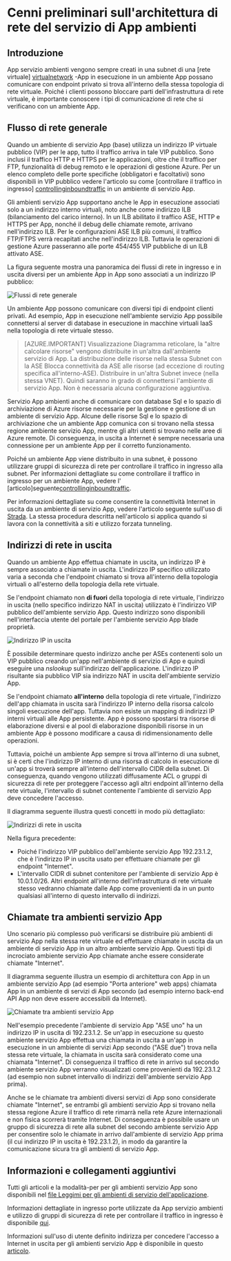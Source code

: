 <properties 
    pageTitle="Cenni preliminari sull'architettura di rete del servizio di App ambienti" 
    description="Panoramica dell'architettura della rete topologia ofApp ambienti dei servizi." 
    services="app-service" 
    documentationCenter="" 
    authors="stefsch" 
    manager="wpickett" 
    editor=""/>

<tags 
    ms.service="app-service" 
    ms.workload="na" 
    ms.tgt_pltfrm="na" 
    ms.devlang="na" 
    ms.topic="article" 
    ms.date="10/04/2016" 
    ms.author="stefsch"/>   

# <a name="network-architecture-overview-of-app-service-environments"></a>Cenni preliminari sull'architettura di rete del servizio di App ambienti

## <a name="introduction"></a>Introduzione ##
App servizio ambienti vengono sempre creati in una subnet di una [rete virtuale] [ virtualnetwork] -App in esecuzione in un ambiente App possano comunicare con endpoint privato si trova all'interno della stessa topologia di rete virtuale.  Poiché i clienti possono bloccare parti dell'infrastruttura di rete virtuale, è importante conoscere i tipi di comunicazione di rete che si verificano con un ambiente App.

## <a name="general-network-flow"></a>Flusso di rete generale ##
 
Quando un ambiente di servizio App (base) utilizza un indirizzo IP virtuale pubblico (VIP) per le app, tutto il traffico arriva in tale VIP pubblico.  Sono inclusi il traffico HTTP e HTTPS per le applicazioni, oltre che il traffico per FTP, funzionalità di debug remoto e le operazioni di gestione Azure.  Per un elenco completo delle porte specifiche (obbligatori e facoltativi) sono disponibili in VIP pubblico vedere l'articolo su come [controllare il traffico in ingresso] [ controllinginboundtraffic] in un ambiente di servizio App. 

Gli ambienti servizio App supportano anche le App in esecuzione associati solo a un indirizzo interno virtuali, noto anche come indirizzo ILB (bilanciamento del carico interno).  In un ILB abilitato il traffico ASE, HTTP e HTTPS per App, nonché il debug delle chiamate remote, arrivano nell'indirizzo ILB.  Per le configurazioni ASE ILB più comuni, il traffico FTP/FTPS verrà recapitati anche nell'indirizzo ILB.  Tuttavia le operazioni di gestione Azure passeranno alle porte 454/455 VIP pubbliche di un ILB attivato ASE.

La figura seguente mostra una panoramica dei flussi di rete in ingresso e in uscita diversi per un ambiente App in App sono associati a un indirizzo IP pubblico:

![Flussi di rete generale][GeneralNetworkFlows]

Un ambiente App possono comunicare con diversi tipi di endpoint clienti privati.  Ad esempio, App in esecuzione nell'ambiente servizio App possibile connettersi al server di database in esecuzione in macchine virtuali IaaS nella topologia di rete virtuale stesso.

>[AZURE.IMPORTANT] Visualizzazione Diagramma reticolare, la "altre calcolare risorse" vengono distribuite in un'altra dall'ambiente servizio di App. La distribuzione delle risorse nella stessa Subnet con la ASE Blocca connettività da ASE alle risorse (ad eccezione di routing specifica all'interno-ASE). Distribuire in un'altra Subnet invece (nella stessa VNET). Quindi saranno in grado di connettersi l'ambiente di servizio App. Non è necessaria alcuna configurazione aggiuntiva.

Servizio App ambienti anche di comunicare con database Sql e lo spazio di archiviazione di Azure risorse necessarie per la gestione e gestione di un ambiente di servizio App.  Alcune delle risorse Sql e lo spazio di archiviazione che un ambiente App comunica con si trovano nella stessa regione ambiente servizio App, mentre gli altri utenti si trovano nelle aree di Azure remote.  Di conseguenza, in uscita a Internet è sempre necessaria una connessione per un ambiente App per il corretto funzionamento. 

Poiché un ambiente App viene distribuito in una subnet, è possono utilizzare gruppi di sicurezza di rete per controllare il traffico in ingresso alla subnet.  Per informazioni dettagliate su come controllare il traffico in ingresso per un ambiente App, vedere l' [articolo]seguente[controllinginboundtraffic].

Per informazioni dettagliate su come consentire la connettività Internet in uscita da un ambiente di servizio App, vedere l'articolo seguente sull'uso di [Strada][ExpressRoute].  La stessa procedura descritta nell'articolo si applica quando si lavora con la connettività a siti e utilizzo forzata tunneling.

## <a name="outbound-network-addresses"></a>Indirizzi di rete in uscita ##
Quando un ambiente App effettua chiamate in uscita, un indirizzo IP è sempre associato a chiamate in uscita.  L'indirizzo IP specifico utilizzato varia a seconda che l'endpoint chiamato si trova all'interno della topologia virtuali o all'esterno della topologia della rete virtuale.

Se l'endpoint chiamato non **di fuori** della topologia di rete virtuale, l'indirizzo in uscita (nello specifico indirizzo NAT in uscita) utilizzato è l'indirizzo VIP pubblico dell'ambiente servizio App.  Questo indirizzo sono disponibili nell'interfaccia utente del portale per l'ambiente servizio App blade proprietà.
 
![Indirizzo IP in uscita][OutboundIPAddress]

È possibile determinare questo indirizzo anche per ASEs contenenti solo un VIP pubblico creando un'app nell'ambiente di servizio di App e quindi eseguire una *nslookup* sull'indirizzo dell'applicazione. L'indirizzo IP risultante sia pubblico VIP sia indirizzo NAT in uscita dell'ambiente servizio App.

Se l'endpoint chiamato **all'interno** della topologia di rete virtuale, l'indirizzo dell'app chiamata in uscita sarà l'indirizzo IP interno della risorsa calcolo singoli esecuzione dell'app.  Tuttavia non esiste un mapping di indirizzi IP interni virtuali alle App persistente.  App è possono spostarsi tra risorse di elaborazione diversi e al pool di elaborazione disponibili risorse in un ambiente App è possono modificare a causa di ridimensionamento delle operazioni.

Tuttavia, poiché un ambiente App sempre si trova all'interno di una subnet, si è certi che l'indirizzo IP interno di una risorsa di calcolo in esecuzione di un'app si troverà sempre all'interno dell'intervallo CIDR della subnet.  Di conseguenza, quando vengono utilizzati diffusamente ACL o gruppi di sicurezza di rete per proteggere l'accesso agli altri endpoint all'interno della rete virtuale, l'intervallo di subnet contenente l'ambiente di servizio App deve concedere l'accesso.

Il diagramma seguente illustra questi concetti in modo più dettagliato:

![Indirizzi di rete in uscita][OutboundNetworkAddresses]

Nella figura precedente:

- Poiché l'indirizzo VIP pubblico dell'ambiente servizio App 192.23.1.2, che è l'indirizzo IP in uscita usato per effettuare chiamate per gli endpoint "Internet".
- L'intervallo CIDR di subnet contenitore per l'ambiente di servizio App è 10.0.1.0/26.  Altri endpoint all'interno dell'infrastruttura di rete virtuale stesso vedranno chiamate dalle App come provenienti da in un punto qualsiasi all'interno di questo intervallo di indirizzi.

## <a name="calls-between-app-service-environments"></a>Chiamate tra ambienti servizio App ##
Uno scenario più complesso può verificarsi se distribuire più ambienti di servizio App nella stessa rete virtuale ed effettuare chiamate in uscita da un ambiente di servizio App in un altro ambiente servizio App.  Questi tipi di incrociato ambiente servizio App chiamate anche essere considerate chiamate "Internet".

Il diagramma seguente illustra un esempio di architettura con App in un ambiente servizio App (ad esempio "Porta anteriore" web apps) chiamata App in un ambiente di servizi di App secondo (ad esempio interno back-end API App non deve essere accessibili da Internet). 

![Chiamate tra ambienti servizio App][CallsBetweenAppServiceEnvironments] 

Nell'esempio precedente l'ambiente di servizio App "ASE uno" ha un indirizzo IP in uscita di 192.23.1.2.  Se un'app in esecuzione su questo ambiente servizio App effettua una chiamata in uscita a un'app in esecuzione in un ambiente di servizi App secondo ("ASE due") trova nella stessa rete virtuale, la chiamata in uscita sarà considerato come una chiamata "Internet".  Di conseguenza il traffico di rete in arrivo sul secondo ambiente servizio App verranno visualizzati come provenienti da 192.23.1.2 (ad esempio non subnet intervallo di indirizzi dell'ambiente servizio App prima).

Anche se le chiamate tra ambienti diversi servizi di App sono considerate chiamate "Internet", se entrambi gli ambienti servizio App si trovano nella stessa regione Azure il traffico di rete rimarrà nella rete Azure internazionali e non fisica scorrerà tramite Internet.  Di conseguenza è possibile usare un gruppo di sicurezza di rete alla subnet del secondo ambiente servizio App per consentire solo le chiamate in arrivo dall'ambiente di servizio App prima (il cui indirizzo IP in uscita è 192.23.1.2), in modo da garantire la comunicazione sicura tra gli ambienti di servizio App.

## <a name="additional-links-and-information"></a>Informazioni e collegamenti aggiuntivi ##
Tutti gli articoli e la modalità-per per gli ambienti servizio App sono disponibili nel [file Leggimi per gli ambienti di servizio dell'applicazione](../app-service/app-service-app-service-environments-readme.md).

Informazioni dettagliate in ingresso porte utilizzate da App servizio ambienti e utilizzo di gruppi di sicurezza di rete per controllare il traffico in ingresso è disponibile [qui][controllinginboundtraffic].

Informazioni sull'uso di utente definito indirizza per concedere l'accesso a Internet in uscita per gli ambienti servizio App è disponibile in questo [articolo][ExpressRoute]. 


<!-- LINKS -->
[virtualnetwork]: http://azure.microsoft.com/services/virtual-network/
[controllinginboundtraffic]:  http://azure.microsoft.com/documentation/articles/app-service-app-service-environment-control-inbound-traffic/
[ExpressRoute]:  http://azure.microsoft.com/documentation/articles/app-service-app-service-environment-network-configuration-expressroute/

<!-- IMAGES -->
[GeneralNetworkFlows]: ./media/app-service-app-service-environment-network-architecture-overview/NetworkOverview-1.png
[OutboundIPAddress]: ./media/app-service-app-service-environment-network-architecture-overview/OutboundIPAddress-1.png
[OutboundNetworkAddresses]: ./media/app-service-app-service-environment-network-architecture-overview/OutboundNetworkAddresses-1.png
[CallsBetweenAppServiceEnvironments]: ./media/app-service-app-service-environment-network-architecture-overview/CallsBetweenEnvironments-1.png

